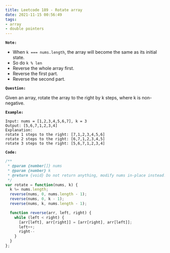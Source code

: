 ```yaml
---
title: Leetcode 189 - Rotate array
date: 2021-11-15 00:56:49
tags:
- array
- double pointers
---
```

**`Note:`**
- When `k === nums.length`, the array will become the same as its initial state. 
- So do `k % len`
- Reverse the whole array first.
- Reverse the first part.
- Reverse the second part.

**`Question:`**

Given an array, rotate the array to the right by k steps, where k is non-negative.

**`Example:`**
```
Input: nums = [1,2,3,4,5,6,7], k = 3
Output: [5,6,7,1,2,3,4]
Explanation:
rotate 1 steps to the right: [7,1,2,3,4,5,6]
rotate 2 steps to the right: [6,7,1,2,3,4,5]
rotate 3 steps to the right: [5,6,7,1,2,3,4]
```

**`Code:`**
```javascript
/**
 * @param {number[]} nums
 * @param {number} k
 * @return {void} Do not return anything, modify nums in-place instead.
 */
var rotate = function(nums, k) {
  k %= nums.length;
  reverse(nums, 0, nums.length - 1);
  reverse(nums, 0, k - 1);
  reverse(nums, k, nums.length - 1);

  function reverse(arr, left, right) {
    while (left < right) {
      [arr[left], arr[right]] = [arr[right], arr[left]];
      left++;
      right--
    }
  }
};
```